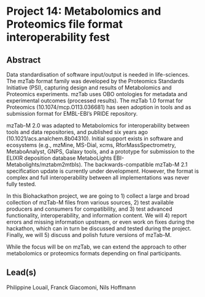 # Project 14: Metabolomics and Proteomics file format interoperability fest

## Abstract

Data standardisation of software input/output is needed in life-sciences. The mzTab format family was developed by the Proteomics Standards Initiative (PSI), capturing design and results of Metabolomics and Proteomics experiments. mzTab uses OBO ontologies for metadata and experimental outcomes (processed results). The mzTab 1.0 format for Proteomics (10.1074/mcp.O113.036681) has seen adoption in tools and as submission format for EMBL-EBI’s PRIDE repository.

mzTab-M 2.0 was adapted to Metabolomics for interoperability between tools and data repositories, and published six years ago (10.1021/acs.analchem.8b04310). Initial support exists in software and ecosystems (e.g., mzMine, MS-Dial, xcms, RforMassSpectrometry, MetaboAnalyst, GNPS, Galaxy tools, and a prototype for submission to the ELIXIR deposition database MetaboLights EBI-Metabolights/mztabm2mtbls). The backwards-compatible mzTab-M 2.1 specification update is currently under development. However, the format is complex and full interoperability between all implementations was never fully tested. 

In this Biohackathon project, we are going to 1) collect a large and broad collection of mzTab-M files from various sources, 2) test available producers and consumers for compatibility, and 3) test advanced functionality, interoperability, and information content. We will 4) report errors and missing information upstream, or even work on fixes during the hackathon, which can in turn be discussed and tested during the project. Finally, we will 5) discuss and polish future versions of mzTab-M.

While the focus will be on mzTab, we can extend the approach to other metabolomics or proteomics formats depending on final participants.

## Lead(s)

Philippine Louail, Franck Giacomoni, Nils Hoffmann

